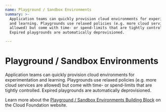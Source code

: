 ```yaml
---
name: Playground / Sandbox Environments
summary: >-
  Application teams can quickly provision cloud environments for experimentation
  and learning. Playgrounds use relaxed policies (e.g. more cloud services are
  allowed) but come with time- or spend-limits that are tightly controlled.
  Expired playgrounds are automatically deprovisioned. 

---
```


# Playground / Sandbox Environments

Application teams can quickly provision cloud environments for experimentation and learning. Playgrounds use relaxed policies (e.g. more cloud services are allowed) but come with time- or spend-limits that are tightly controlled. Expired playgrounds are automatically deprovisioned. 

Learn more about the [Playground / Sandbox Environments Building Block](https://cloudfoundation.org/maturity-model/tenant-management/playground-sandbox-environments.html) on the Cloud Foundation website.
